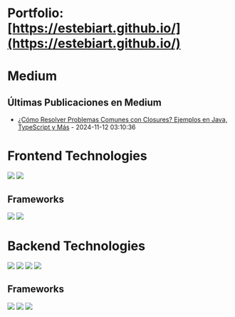 
# Portfolio: [https://estebiart.github.io/](https://estebiart.github.io/)



# Medium
<!-- MEDIUM_FEED_START -->
## Últimas Publicaciones en Medium

- [¿Cómo Resolver Problemas Comunes con Closures? Ejemplos en Java, TypeScript y Más](https://medium.com/@estebiart/c%C3%B3mo-resolver-problemas-comunes-con-closures-ejemplos-en-java-typescript-y-m%C3%A1s-6a54def62788?source=rss-df815fe1b32a------2) - 2024-11-12 03:10:36
<!-- MEDIUM_FEED_END -->


# Frontend Technologies
<p align="left"> 
 <img  src="https://readme-components.vercel.app/api?component=logo&fill=black&logo=javascript&svgfill=f6df1c">
 <img  src="https://readme-components.vercel.app/api?component=logo&fill=black&logo=typescript&svgfill=2d79c7">
  </p>
  
## Frameworks
<p align="left">  
 <img  src="https://readme-components.vercel.app/api?component=logo&fill=black&logo=react&animation=spin&svgfill=15d8fe">  
 <img  src="https://readme-components.vercel.app/api?component=logo&fill=black&logo=angular&svgfill=dd1b16">
 </p>
 
<!--

<a href="https://github.com/harish-sethuraman/readme-components">
</a>
<a href="https://github.com/harish-sethuraman/readme-components">

</a>
<a href="https://github.com/harish-sethuraman/readme-components">

</a>
   <a href="https://github.com/harish-sethuraman/readme-components">

</a>
<a href="https://github.com/harish-sethuraman/readme-components">

</a>
<a href="https://github.com/harish-sethuraman/readme-components">
<img  src="https://readme-components.vercel.app/api?component=logo&fill=black&logo=Next.js&svgfill=f6df1c">
</a>
<a href="https://github.com/harish-sethuraman/readme-components">
<img  src="https://readme-components.vercel.app/api?component=logo&fill=black&logo=Vue.js&svgfill=f6df1c">
</a>
<a href="https://github.com/harish-sethuraman/readme-components">
<img  src="https://readme-components.vercel.app/api?component=logo&fill=black&logo=ionic&svgfill=f6df1c">
</a>
<a href="https://github.com/harish-sethuraman/readme-components">
<img  src="https://readme-components.vercel.app/api?component=logo&fill=black&logo=redux&svgfill=f6df1c">
</a>
<a href="https://github.com/harish-sethuraman/readme-components">
<img  src="https://readme-components.vercel.app/api?component=logo&fill=black&logo=shopify&svgfill=f6df1c">
</a>
<a href="https://github.com/harish-sethuraman/readme-components">
<img  src="https://readme-components.vercel.app/api?component=logo&fill=black&logo=wordpress&svgfill=f6df1c">
</a>
<a href="https://github.com/harish-sethuraman/readme-components">
<img  src="https://readme-components.vercel.app/api?component=logo&fill=black&logo=git&svgfill=f6df1c">
</a>
<a href="https://github.com/harish-sethuraman/readme-components">
<img  src="https://readme-components.vercel.app/api?component=logo&fill=black&logo=figma&svgfill=f6df1c">
</a>
<a href="https://github.com/harish-sethuraman/readme-components">
<img  src="https://readme-components.vercel.app/api?component=logo&fill=black&logo=django&svgfill=f6df1c">
</a>
<a href="https://github.com/harish-sethuraman/readme-components">
<img  src="https://readme-components.vercel.app/api?component=logo&fill=black&logo=csharp&svgfill=f6df1c">
</a>-->
</p>

# Backend Technologies

<p align="left">  
 <img  src="https://readme-components.vercel.app/api?component=logo&fill=black&logo=node.js&svgfill=3c873a">
<img  src="https://readme-components.vercel.app/api?component=logo&fill=black&logo=python&svgfill=4b8bbe">
<img  src="https://readme-components.vercel.app/api?component=logo&fill=black&logo=php&svgfill=787CB5">
 <img  src="https://readme-components.vercel.app/api?component=logo&fill=black&logo=java&svgfill=5382a1">
<!--
 <a href="https://github.com/harish-sethuraman/readme-components">
 <img  src="https://readme-components.vercel.app/api?component=logo&fill=black&logo=node.js&svgfill=659b60">
</a>
<a href="https://github.com/harish-sethuraman/readme-components">
 <img  src="https://readme-components.vercel.app/api?component=logo&fill=black&logo=java&svgfill=659b60">
</a>
<a href="https://github.com/harish-sethuraman/readme-components">

</a>
<a href="https://github.com/harish-sethuraman/readme-components">
 <img  src="https://readme-components.vercel.app/api?component=logo&fill=black&logo=laravel&svgfill=659b60">
</a>
  -->
</p>

## Frameworks
<p align="left">  
 <img  src="https://readme-components.vercel.app/api?component=logo&fill=black&logo=laravel&svgfill=dd1b16">
  <img  src="https://readme-components.vercel.app/api?component=logo&fill=black&logo=django&svgfill=092e20">
 <img  src="https://readme-components.vercel.app/api?component=logo&fill=black&logo=spring&svgfill=3c873a">
 </p>
 
<!--
## My Skills 💻



<p align="left">
<a href="https://github.com/harish-sethuraman/readme-components">
<img  src="https://readme-components.vercel.app/api?component=linearprogress&skill=HTML&value=80&design=candy&fill=ff69b4">
</a>
<a href="https://github.com/harish-sethuraman/readme-components">
<img  src="https://readme-components.vercel.app/api?component=linearprogress&skill=CSS&value=70&design=candy&fill=ff69b4">
</a>
<a href="https://github.com/harish-sethuraman/readme-components">
<img  src="https://readme-components.vercel.app/api?component=linearprogress&skill=JS&value=50&design=candy&fill=ff69b4">
</a>
<a href="https://github.com/harish-sethuraman/readme-components">
<img  src="https://readme-components.vercel.app/api?component=linearprogress&skill=REACT&value=60&design=candy&fill=ff69b4">
</a>
<a href="https://github.com/harish-sethuraman/readme-components">
<img  src="https://readme-components.vercel.app/api?component=linearprogress&skill=ANGULAR&value=50&design=candy&fill=ff69b4">
</a>
<a href="https://github.com/harish-sethuraman/readme-components">
<img  src="https://readme-components.vercel.app/api?component=linearprogress&skill=PYTHON&value=70&design=candy&fill=ff69b4">
</a>
</p>

-->
<!--
**estebiart/estebiart** is a ✨ _special_ ✨ repository because its `README.md` (this file) appears on your GitHub profile.

Here are some ideas to get you started:

- 🔭 I’m currently working on ...
- 🌱 I’m currently learning ...
- 👯 I’m looking to collaborate on ...
- 🤔 I’m looking for help with ...
- 💬 Ask me about ...
- 📫 How to reach me: ...
- 😄 Pronouns: ...
- ⚡ Fun fact: ...
-->
